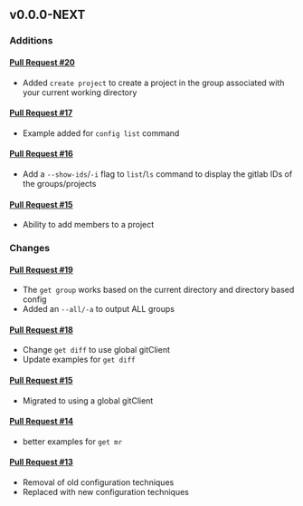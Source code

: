 ## v0.0.0-NEXT

### Additions

#### [Pull Request #20](https://github.com/Maahsome/gitlab-tool/pull/20)

- Added `create project` to create a project in the group associated with your current working directory

#### [Pull Request #17](https://github.com/Maahsome/gitlab-tool/pull/17)

- Example added for `config list` command

#### [Pull Request #16](https://github.com/Maahsome/gitlab-tool/pull/16)

- Add a `--show-ids`/`-i` flag to `list`/`ls` command to display the gitlab IDs of the groups/projects

#### [Pull Request #15](https://github.com/Maahsome/gitlab-tool/pull/15)

- Ability to add members to a project


### Changes

#### [Pull Request #19](https://github.com/Maahsome/gitlab-tool/pull/19)

- The `get group` works based on the current directory and directory based config
- Added an `--all/-a` to output ALL groups

#### [Pull Request #18](https://github.com/Maahsome/gitlab-tool/pull/18)

- Change `get diff` to use global gitClient
- Update examples for `get diff`

#### [Pull Request #15](https://github.com/Maahsome/gitlab-tool/pull/15)

- Migrated to using a global gitClient

#### [Pull Request #14](https://github.com/Maahsome/gitlab-tool/pull/14)

- better examples for `get mr`

#### [Pull Request #13](https://github.com/Maahsome/gitlab-tool/pull/13)

- Removal of old configuration techniques
- Replaced with new configuration techniques 

